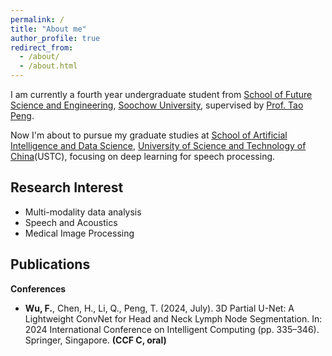 ```yaml
---
permalink: /
title: "About me"
author_profile: true
redirect_from: 
  - /about/
  - /about.html
---
```


I am currently a fourth year undergraduate student from [School of Future Science and Engineering](https://future.suda.edu.cn/main.htm), [Soochow University](https://www.suda.edu.cn/), supervised by [Prof. Tao Peng](https://web.suda.edu.cn/pt/).

Now I'm about to pursue my graduate studies at [School of Artificial Intelligence and Data Science](https://saids.ustc.edu.cn/main.htm), [University of Science and Technology of China](https://www.ustc.edu.cn/)(USTC), focusing on deep learning for speech processing.

Research Interest
---------
- Multi-modality data analysis
- Speech and Acoustics
- Medical Image Processing

Publications
------------
**Conferences**
- **Wu, F.**, Chen, H., Li, Q., Peng, T. (2024, July). 3D Partial U-Net: A Lightweight ConvNet for Head and Neck Lymph Node Segmentation. In: 2024 International Conference on Intelligent Computing (pp. 335–346). Springer, Singapore. **(CCF C, oral)**
